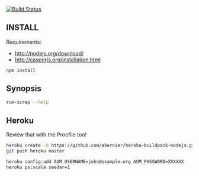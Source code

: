 [![Build Status](https://travis-ci.org/oiim/rum-scraper.png?branch=master)](https://travis-ci.org/oiim/rum-scraper)

## INSTALL

Requirements:

 - http://nodejs.org/download/
 - http://casperjs.org/installation.html

```
npm install
```

## Synopsis

```sh
rum-scrap --help
```

## Heroku

Review that with the Procfile too!

```sh
heroku create -b https://github.com/abernier/heroku-buildpack-nodejs.git
git push heroku master
```

```sh
heroku config:add AUM_USERNAME=john@example.org AUM_PASSWORD=XXXXXX
heroku ps:scale seeder=1
```
